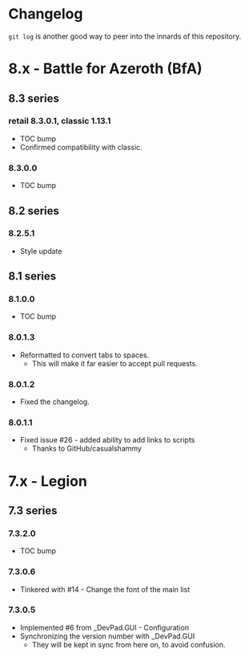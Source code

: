 # Changelog

`git log` is another good way to peer into the innards of this repository.



# 8.x - Battle for Azeroth (BfA)


## 8.3 series


### retail 8.3.0.1, classic 1.13.1

- TOC bump
- Confirmed compatibility with classic.


### 8.3.0.0

- TOC bump



## 8.2 series


### 8.2.5.1

- Style update


 
## 8.1 series


### 8.1.0.0

- TOC bump


### 8.0.1.3

- Reformatted to convert tabs to spaces.
  -  This will make it far easier to accept pull requests.


### 8.0.1.2

- Fixed the changelog.


### 8.0.1.1

- Fixed issue #26 - added ability to add links to scripts
  -  Thanks to GitHub/casualshammy



# 7.x - Legion


## 7.3 series


### 7.3.2.0

- TOC bump


### 7.3.0.6

- Tinkered with #14 - Change the font of the main list


### 7.3.0.5

- Implemented #6 from _DevPad.GUI - Configuration
- Synchronizing the version number with _DevPad.GUI
  -  They will be kept in sync from here on, to avoid confusion.
